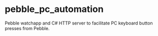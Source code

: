 pebble_pc_automation
====================

Pebble watchapp and C# HTTP server to facilitate PC keyboard button presses from Pebble.
